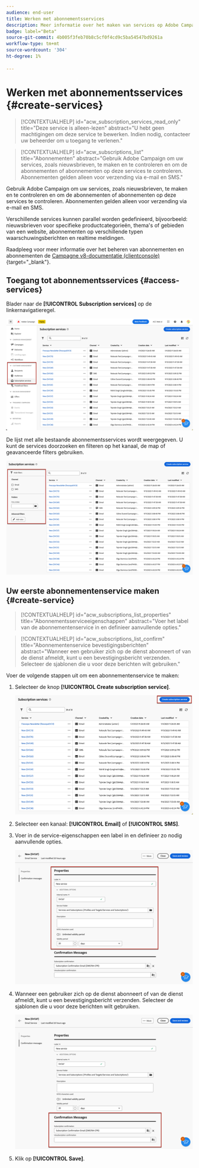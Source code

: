```yaml
---
audience: end-user
title: Werken met abonnementsservices
description: Meer informatie over het maken van services op Adobe Campaign Web
badge: label="Beta"
source-git-commit: 4b005f3feb70b8c5cf0f4cd9c5ba54547bd9261a
workflow-type: tm+mt
source-wordcount: '304'
ht-degree: 1%

---
```



# Werken met abonnementsservices {#create-services}

>[!CONTEXTUALHELP]
>id="acw_subscription_services_read_only"
>title="Deze service is alleen-lezen"
>abstract="U hebt geen machtigingen om deze service te bewerken. Indien nodig, contacteer uw beheerder om u toegang te verlenen."

>[!CONTEXTUALHELP]
>id="acw_subscriptions_list"
>title="Abonnementen"
>abstract="Gebruik Adobe Campaign om uw services, zoals nieuwsbrieven, te maken en te controleren en om de abonnementen of abonnementen op deze services te controleren. Abonnementen gelden alleen voor verzending via e-mail en SMS."

Gebruik Adobe Campaign om uw services, zoals nieuwsbrieven, te maken en te controleren en om de abonnementen of abonnementen op deze services te controleren. Abonnementen gelden alleen voor verzending via e-mail en SMS.

Verschillende services kunnen parallel worden gedefinieerd, bijvoorbeeld: nieuwsbrieven voor specifieke productcategorieën, thema&#39;s of gebieden van een website, abonnementen op verschillende typen waarschuwingsberichten en realtime meldingen.

Raadpleeg voor meer informatie over het beheren van abonnementen en abonnementen de [Campagne v8-documentatie (clientconsole)](https://experienceleague.adobe.com/docs/campaign/campaign-v8/audience/subscriptions.html){target="_blank"}.

## Toegang tot abonnementsservices {#access-services}

Blader naar de **[!UICONTROL Subscription services]** op de linkernavigatieregel.

![](assets/service-list.png)

De lijst met alle bestaande abonnementsservices wordt weergegeven. U kunt de services doorzoeken en filteren op het kanaal, de map of geavanceerde filters gebruiken.

![](assets/service-filters.png)

## Uw eerste abonnementenservice maken {#create-service}

>[!CONTEXTUALHELP]
>id="acw_subscriptions_list_properties"
>title="Abonnementsserviceeigenschappen"
>abstract="Voer het label van de abonnementenservice in en definieer aanvullende opties."

>[!CONTEXTUALHELP]
>id="acw_subscriptions_list_confirm"
>title="Abonnementenservice bevestigingsberichten"
>abstract="Wanneer een gebruiker zich op de dienst abonneert of van de dienst afmeldt, kunt u een bevestigingsbericht verzenden. Selecteer de sjablonen die u voor deze berichten wilt gebruiken."


Voer de volgende stappen uit om een abonnementenservice te maken:

1. Selecteer de knop **[!UICONTROL Create subscription service]**.

   ![](assets/service-create-button.png)

1. Selecteer een kanaal: **[!UICONTROL Email]** of **[!UICONTROL SMS]**.

1. Voer in de service-eigenschappen een label in en definieer zo nodig aanvullende opties.

   ![](assets/service-create-properties.png)

1. Wanneer een gebruiker zich op de dienst abonneert of van de dienst afmeldt, kunt u een bevestigingsbericht verzenden. Selecteer de sjablonen die u voor deze berichten wilt gebruiken.

   ![](assets/service-create-confirmation-msg.png)

1. Klik op **[!UICONTROL Save]**.


